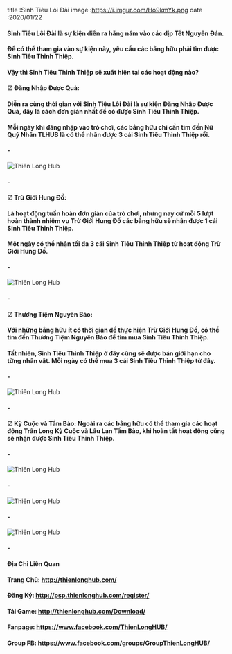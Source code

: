 title :Sinh Tiêu Lôi Đài
image :https://i.imgur.com/Ho9kmYk.png
date  :2020/01/22

#### Sinh Tiêu Lôi Đài là sự kiện diễn ra hằng năm vào các dịp Tết Nguyên Đán.
#### Để có thể tham gia vào sự kiện này, yêu cầu các bằng hữu phải tìm được Sinh Tiêu Thỉnh Thiệp.
#### Vậy thì Sinh Tiêu Thỉnh Thiệp sẽ xuất hiện tại các hoạt động nào?

#### ☑ Đăng Nhập Được Quà:
#### Diễn ra cùng thời gian với Sinh Tiêu Lôi Đài là sự kiện Đăng Nhập Được Quà, đây là cách đơn giản nhất để có được Sinh Tiêu Thỉnh Thiệp.
#### Mỗi ngày khi đăng nhập vào trò chơi, các bằng hữu chỉ cần tìm đến Nữ Quý Nhân TLHUB là có thể nhân được 3 cái Sinh Tiêu Thỉnh Thiệp rồi.
#### -
![Thiên Long Hub](https://i.imgur.com/TDiANRP.png)
#### -
#### ☑ Trừ Giới Hung Đồ:
#### Là hoạt động tuần hoàn đơn giản của trò chơi, nhưng nay cứ mỗi 5 lượt hoàn thành nhiệm vụ Trừ Giới Hung Đồ các bằng hữu sẽ nhận được 1 cái Sinh Tiêu Thỉnh Thiệp.
#### Một ngày có thể nhận tối đa 3 cái Sinh Tiêu Thỉnh Thiệp từ hoạt động Trừ Giới Hung Đồ.
#### -
![Thiên Long Hub](https://i.imgur.com/A3kz9YY.png)
#### -
#### ☑ Thương Tiệm Nguyên Bảo:
#### Với những bằng hữu ít có thời gian để thực hiện Trừ Giới Hung Đồ, có thể tìm đến Thương Tiệm Nguyên Bảo để tìm mua Sinh Tiêu Thỉnh Thiệp.
#### Tất nhiên, Sinh Tiêu Thỉnh Thiệp ở đây cũng sẽ được bán giới hạn cho từng nhân vật. Mỗi ngày có thể mua 3 cái Sinh Tiêu Thỉnh Thiệp từ đây.
#### -
![Thiên Long Hub](https://i.imgur.com/4ZDwt2i.png)
#### -
#### ☑ Kỳ Cuộc và Tầm Bảo: Ngoài ra các bằng hữu có thể tham gia các hoạt động Trân Long Kỳ Cuộc và Lâu Lan Tầm Bảo, khi hoàn tất hoạt động cũng sẽ nhận được Sinh Tiêu Thỉnh Thiệp.
#### -
![Thiên Long Hub](https://i.imgur.com/KUPyCVY.png)
#### -
![Thiên Long Hub](https://i.imgur.com/jXdGDOx.png)
#### -
![Thiên Long Hub](https://i.imgur.com/QShZOju.png)
#### -
#### Địa Chỉ Liên Quan
#### Trang Chủ: http://thienlonghub.com/
#### Đăng Ký: http://psp.thienlonghub.com/register/
#### Tải Game: http://thienlonghub.com/Download/
#### Fanpage: https://www.facebook.com/ThienLongHUB/
#### Group FB: https://www.facebook.com/groups/GroupThienLongHUB/
